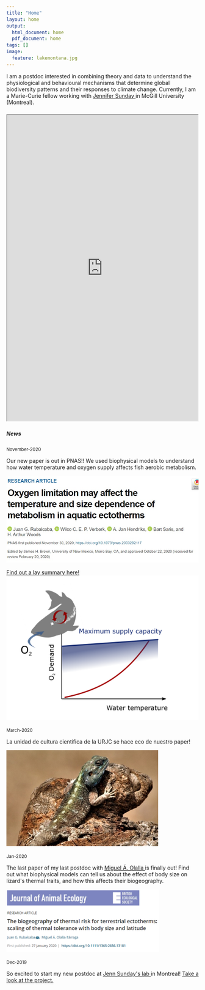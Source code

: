 ```yaml
---
title: "Home"
layout: home
output:
  html_document: home
  pdf_document: home
tags: []
image:
  feature: lakemontana.jpg
---
```

I am a postdoc interested in combining theory and data to understand the physiological and behavioural mechanisms that determine global biodiversity patterns and their responses to climate change. Currently, I am a Marie-Curie fellow working with <a href="http://jennsunday.weebly.com/"> Jennifer Sunday </a> in McGill University (Montreal).

<div class="grid">
    <div class="column12">
       <div class="content">
           <h5></h5>
       <iframe style="width: 500px; height: 800px;" src="https://jrubalcaba.github.io/twitter-embed/" width="300" height="150"></iframe>
       </div>
    </div>
    <div class="column12">
       <div class="content">
          <h5>News</h5>   
          <!---><!--->
          <small>November-2020</small>
           <p> Our new paper is out in PNAS!! We used biophysical models to understand how water temperature and oxygen supply affects fish aerobic metabolism.</p>
           <p> <a href="https://doi.org/10.1073/pnas.2003292117"> <img src="/images/news/pnas cover.jpg"/> </a> </p>
           <p> <a href="https://doi.org/10.1073/pnas.2003292117"> Find out a lay summary here! <img src="/images/news/fig PNAS media.png"/> </a> </p>
          <!---><!--->  
          <small>March-2020</small>
           <p> La unidad de cultura científica de la URJC se hace eco de nuestro paper! </p>
           <p> <a href="https://www.urjc.es/todas-las-noticias-de-actualidad/5109-el-cambio-climatico-amenaza-la-supervivencia-de-lagartos-de-mayor-tamano"> <img src="/images/posts/lizard2.jpg"/> </a> </p>
          <!---><!--->   
            <small>Jan-2020</small>
            <p>The last paper of my last postdoc with <a href="http://olallalab.com/"> Miguel Á. Olalla </a> is finally out! Find out what biophysical models can tell us about the effect of body size on lizard's thermal traits, and how this affects their biogeography.</p>
          <p><a href="https://besjournals.onlinelibrary.wiley.com/doi/abs/10.1111/1365-2656.13181">
            <img width="400px" src="/images/news/rubalcaba&olalla_tarraga2020.png"></a></p>
            <!---><!--->
           <small>Dec-2019</small>
           <p>So excited to start my new postdoc at <a href="http://jennsunday.weebly.com/"> Jenn Sunday's lab </a> in Montreal! <a href="/research"> Take a look at the project. </a>
         </p>
    </div>
</div>
